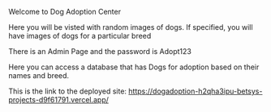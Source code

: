 Welcome to Dog Adoption Center

Here you will be visted with random images of dogs.
If specified, you will have images of dogs for a particular breed

There is an Admin Page and the password is Adopt123

Here you can access a database that has Dogs for adoption based on their names and breed.


This is the link to the deployed site:
https://dogadoption-h2qha3ipu-betsys-projects-d9f61791.vercel.app/
